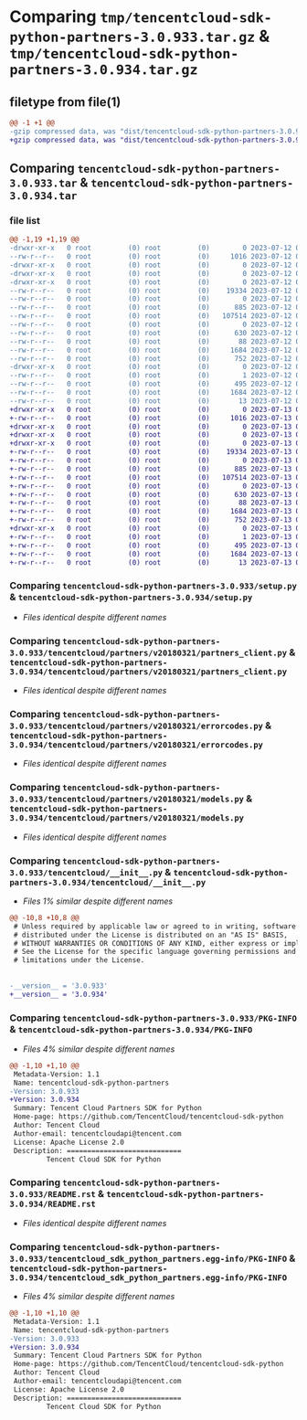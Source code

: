 # Comparing `tmp/tencentcloud-sdk-python-partners-3.0.933.tar.gz` & `tmp/tencentcloud-sdk-python-partners-3.0.934.tar.gz`

## filetype from file(1)

```diff
@@ -1 +1 @@
-gzip compressed data, was "dist/tencentcloud-sdk-python-partners-3.0.933.tar", last modified: Wed Jul 12 00:34:56 2023, max compression
+gzip compressed data, was "dist/tencentcloud-sdk-python-partners-3.0.934.tar", last modified: Thu Jul 13 00:30:38 2023, max compression
```

## Comparing `tencentcloud-sdk-python-partners-3.0.933.tar` & `tencentcloud-sdk-python-partners-3.0.934.tar`

### file list

```diff
@@ -1,19 +1,19 @@
-drwxr-xr-x   0 root         (0) root         (0)        0 2023-07-12 00:34:56.000000 tencentcloud-sdk-python-partners-3.0.933/
--rw-r--r--   0 root         (0) root         (0)     1016 2023-07-12 00:34:56.000000 tencentcloud-sdk-python-partners-3.0.933/setup.py
-drwxr-xr-x   0 root         (0) root         (0)        0 2023-07-12 00:34:56.000000 tencentcloud-sdk-python-partners-3.0.933/tencentcloud/
-drwxr-xr-x   0 root         (0) root         (0)        0 2023-07-12 00:34:56.000000 tencentcloud-sdk-python-partners-3.0.933/tencentcloud/partners/
-drwxr-xr-x   0 root         (0) root         (0)        0 2023-07-12 00:34:56.000000 tencentcloud-sdk-python-partners-3.0.933/tencentcloud/partners/v20180321/
--rw-r--r--   0 root         (0) root         (0)    19334 2023-07-12 00:34:56.000000 tencentcloud-sdk-python-partners-3.0.933/tencentcloud/partners/v20180321/partners_client.py
--rw-r--r--   0 root         (0) root         (0)        0 2023-07-12 00:34:56.000000 tencentcloud-sdk-python-partners-3.0.933/tencentcloud/partners/v20180321/__init__.py
--rw-r--r--   0 root         (0) root         (0)      885 2023-07-12 00:34:56.000000 tencentcloud-sdk-python-partners-3.0.933/tencentcloud/partners/v20180321/errorcodes.py
--rw-r--r--   0 root         (0) root         (0)   107514 2023-07-12 00:34:56.000000 tencentcloud-sdk-python-partners-3.0.933/tencentcloud/partners/v20180321/models.py
--rw-r--r--   0 root         (0) root         (0)        0 2023-07-12 00:34:56.000000 tencentcloud-sdk-python-partners-3.0.933/tencentcloud/partners/__init__.py
--rw-r--r--   0 root         (0) root         (0)      630 2023-07-12 00:34:56.000000 tencentcloud-sdk-python-partners-3.0.933/tencentcloud/__init__.py
--rw-r--r--   0 root         (0) root         (0)       88 2023-07-12 00:34:56.000000 tencentcloud-sdk-python-partners-3.0.933/setup.cfg
--rw-r--r--   0 root         (0) root         (0)     1684 2023-07-12 00:34:56.000000 tencentcloud-sdk-python-partners-3.0.933/PKG-INFO
--rw-r--r--   0 root         (0) root         (0)      752 2023-07-12 00:34:56.000000 tencentcloud-sdk-python-partners-3.0.933/README.rst
-drwxr-xr-x   0 root         (0) root         (0)        0 2023-07-12 00:34:56.000000 tencentcloud-sdk-python-partners-3.0.933/tencentcloud_sdk_python_partners.egg-info/
--rw-r--r--   0 root         (0) root         (0)        1 2023-07-12 00:34:56.000000 tencentcloud-sdk-python-partners-3.0.933/tencentcloud_sdk_python_partners.egg-info/dependency_links.txt
--rw-r--r--   0 root         (0) root         (0)      495 2023-07-12 00:34:56.000000 tencentcloud-sdk-python-partners-3.0.933/tencentcloud_sdk_python_partners.egg-info/SOURCES.txt
--rw-r--r--   0 root         (0) root         (0)     1684 2023-07-12 00:34:56.000000 tencentcloud-sdk-python-partners-3.0.933/tencentcloud_sdk_python_partners.egg-info/PKG-INFO
--rw-r--r--   0 root         (0) root         (0)       13 2023-07-12 00:34:56.000000 tencentcloud-sdk-python-partners-3.0.933/tencentcloud_sdk_python_partners.egg-info/top_level.txt
+drwxr-xr-x   0 root         (0) root         (0)        0 2023-07-13 00:30:38.000000 tencentcloud-sdk-python-partners-3.0.934/
+-rw-r--r--   0 root         (0) root         (0)     1016 2023-07-13 00:30:38.000000 tencentcloud-sdk-python-partners-3.0.934/setup.py
+drwxr-xr-x   0 root         (0) root         (0)        0 2023-07-13 00:30:38.000000 tencentcloud-sdk-python-partners-3.0.934/tencentcloud/
+drwxr-xr-x   0 root         (0) root         (0)        0 2023-07-13 00:30:38.000000 tencentcloud-sdk-python-partners-3.0.934/tencentcloud/partners/
+drwxr-xr-x   0 root         (0) root         (0)        0 2023-07-13 00:30:38.000000 tencentcloud-sdk-python-partners-3.0.934/tencentcloud/partners/v20180321/
+-rw-r--r--   0 root         (0) root         (0)    19334 2023-07-13 00:30:38.000000 tencentcloud-sdk-python-partners-3.0.934/tencentcloud/partners/v20180321/partners_client.py
+-rw-r--r--   0 root         (0) root         (0)        0 2023-07-13 00:30:38.000000 tencentcloud-sdk-python-partners-3.0.934/tencentcloud/partners/v20180321/__init__.py
+-rw-r--r--   0 root         (0) root         (0)      885 2023-07-13 00:30:38.000000 tencentcloud-sdk-python-partners-3.0.934/tencentcloud/partners/v20180321/errorcodes.py
+-rw-r--r--   0 root         (0) root         (0)   107514 2023-07-13 00:30:38.000000 tencentcloud-sdk-python-partners-3.0.934/tencentcloud/partners/v20180321/models.py
+-rw-r--r--   0 root         (0) root         (0)        0 2023-07-13 00:30:38.000000 tencentcloud-sdk-python-partners-3.0.934/tencentcloud/partners/__init__.py
+-rw-r--r--   0 root         (0) root         (0)      630 2023-07-13 00:30:38.000000 tencentcloud-sdk-python-partners-3.0.934/tencentcloud/__init__.py
+-rw-r--r--   0 root         (0) root         (0)       88 2023-07-13 00:30:38.000000 tencentcloud-sdk-python-partners-3.0.934/setup.cfg
+-rw-r--r--   0 root         (0) root         (0)     1684 2023-07-13 00:30:38.000000 tencentcloud-sdk-python-partners-3.0.934/PKG-INFO
+-rw-r--r--   0 root         (0) root         (0)      752 2023-07-13 00:30:38.000000 tencentcloud-sdk-python-partners-3.0.934/README.rst
+drwxr-xr-x   0 root         (0) root         (0)        0 2023-07-13 00:30:38.000000 tencentcloud-sdk-python-partners-3.0.934/tencentcloud_sdk_python_partners.egg-info/
+-rw-r--r--   0 root         (0) root         (0)        1 2023-07-13 00:30:38.000000 tencentcloud-sdk-python-partners-3.0.934/tencentcloud_sdk_python_partners.egg-info/dependency_links.txt
+-rw-r--r--   0 root         (0) root         (0)      495 2023-07-13 00:30:38.000000 tencentcloud-sdk-python-partners-3.0.934/tencentcloud_sdk_python_partners.egg-info/SOURCES.txt
+-rw-r--r--   0 root         (0) root         (0)     1684 2023-07-13 00:30:38.000000 tencentcloud-sdk-python-partners-3.0.934/tencentcloud_sdk_python_partners.egg-info/PKG-INFO
+-rw-r--r--   0 root         (0) root         (0)       13 2023-07-13 00:30:38.000000 tencentcloud-sdk-python-partners-3.0.934/tencentcloud_sdk_python_partners.egg-info/top_level.txt
```

### Comparing `tencentcloud-sdk-python-partners-3.0.933/setup.py` & `tencentcloud-sdk-python-partners-3.0.934/setup.py`

 * *Files identical despite different names*

### Comparing `tencentcloud-sdk-python-partners-3.0.933/tencentcloud/partners/v20180321/partners_client.py` & `tencentcloud-sdk-python-partners-3.0.934/tencentcloud/partners/v20180321/partners_client.py`

 * *Files identical despite different names*

### Comparing `tencentcloud-sdk-python-partners-3.0.933/tencentcloud/partners/v20180321/errorcodes.py` & `tencentcloud-sdk-python-partners-3.0.934/tencentcloud/partners/v20180321/errorcodes.py`

 * *Files identical despite different names*

### Comparing `tencentcloud-sdk-python-partners-3.0.933/tencentcloud/partners/v20180321/models.py` & `tencentcloud-sdk-python-partners-3.0.934/tencentcloud/partners/v20180321/models.py`

 * *Files identical despite different names*

### Comparing `tencentcloud-sdk-python-partners-3.0.933/tencentcloud/__init__.py` & `tencentcloud-sdk-python-partners-3.0.934/tencentcloud/__init__.py`

 * *Files 1% similar despite different names*

```diff
@@ -10,8 +10,8 @@
 # Unless required by applicable law or agreed to in writing, software
 # distributed under the License is distributed on an "AS IS" BASIS,
 # WITHOUT WARRANTIES OR CONDITIONS OF ANY KIND, either express or implied.
 # See the License for the specific language governing permissions and
 # limitations under the License.
 
 
-__version__ = '3.0.933'
+__version__ = '3.0.934'
```

### Comparing `tencentcloud-sdk-python-partners-3.0.933/PKG-INFO` & `tencentcloud-sdk-python-partners-3.0.934/PKG-INFO`

 * *Files 4% similar despite different names*

```diff
@@ -1,10 +1,10 @@
 Metadata-Version: 1.1
 Name: tencentcloud-sdk-python-partners
-Version: 3.0.933
+Version: 3.0.934
 Summary: Tencent Cloud Partners SDK for Python
 Home-page: https://github.com/TencentCloud/tencentcloud-sdk-python
 Author: Tencent Cloud
 Author-email: tencentcloudapi@tencent.com
 License: Apache License 2.0
 Description: ============================
         Tencent Cloud SDK for Python
```

### Comparing `tencentcloud-sdk-python-partners-3.0.933/README.rst` & `tencentcloud-sdk-python-partners-3.0.934/README.rst`

 * *Files identical despite different names*

### Comparing `tencentcloud-sdk-python-partners-3.0.933/tencentcloud_sdk_python_partners.egg-info/PKG-INFO` & `tencentcloud-sdk-python-partners-3.0.934/tencentcloud_sdk_python_partners.egg-info/PKG-INFO`

 * *Files 4% similar despite different names*

```diff
@@ -1,10 +1,10 @@
 Metadata-Version: 1.1
 Name: tencentcloud-sdk-python-partners
-Version: 3.0.933
+Version: 3.0.934
 Summary: Tencent Cloud Partners SDK for Python
 Home-page: https://github.com/TencentCloud/tencentcloud-sdk-python
 Author: Tencent Cloud
 Author-email: tencentcloudapi@tencent.com
 License: Apache License 2.0
 Description: ============================
         Tencent Cloud SDK for Python
```

